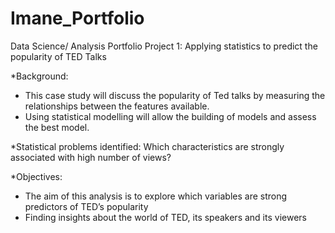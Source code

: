 # Imane_Portfolio
Data Science/ Analysis Portfolio
Project 1: Applying statistics to predict the popularity of TED Talks

*Background:
- This case study will discuss the popularity of Ted talks by measuring the relationships between the features available. 
- Using statistical modelling will allow the building of models and assess the best model.

*Statistical problems identified:
Which characteristics are strongly associated with high number of views?

*Objectives:
- The aim of this analysis is to explore which variables are strong predictors of TED’s popularity
- Finding insights about the world of TED, its speakers and its viewers




